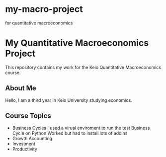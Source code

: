 # my-macro-project
for quantitative macroeconomics
# My Quantitative Macroeconomics Project

This repository contains my work for the Keio Quantitative Macroeconomics course.

## About Me
Hello, I am a third year in Keio University studying economics.

## Course Topics
- Business Cycles
    I used a virual enviroment to run the test Business Cycle on Python
    Worked but had to install lots of addins
- Growth Accounting
- Investment
- Productivity